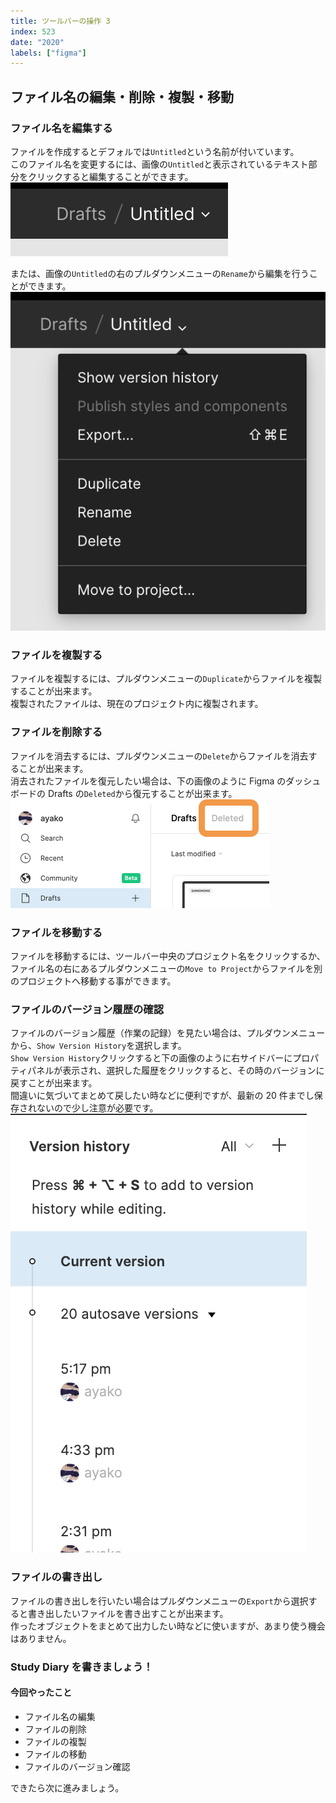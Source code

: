 ```yaml
---
title: ツールバーの操作 3
index: 523
date: "2020"
labels: ["figma"]
---
```


## ファイル名の編集・削除・複製・移動

### ファイル名を編集する

ファイルを作成するとデフォルでは`Untitled`という名前が付いています。  
このファイル名を変更するには、画像の`Untitled`と表示されているテキスト部分をクリックすると編集することができます。  
![untitled](./img/untitled.png)

または、画像の`Untitled`の右のプルダウンメニューの`Rename`から編集を行うことができます。
![pull-down](./img/pull-down.png)

### ファイルを複製する

ファイルを複製するには、プルダウンメニューの`Duplicate`からファイルを複製することが出来ます。  
複製されたファイルは、現在のプロジェクト内に複製されます。

### ファイルを削除する

ファイルを消去するには、プルダウンメニューの`Delete`からファイルを消去することが出来ます。  
消去されたファイルを復元したい場合は、下の画像のように Figma のダッシュボードの Drafts の`Deleted`から復元することが出来ます。  
![deleted](./img/deleted.png)

### ファイルを移動する

ファイルを移動するには、ツールバー中央のプロジェクト名をクリックするか、ファイル名の右にあるプルダウンメニューの`Move to Project`からファイルを別のプロジェクトへ移動する事ができます。

### ファイルのバージョン履歴の確認

ファイルのバージョン履歴（作業の記録）を見たい場合は、プルダウンメニューから、`Show Version History`を選択します。  
`Show Version History`クリックすると下の画像のように右サイドバーにプロパティパネルが表示され、選択した履歴をクリックすると、その時のバージョンに戻すことが出来ます。  
間違いに気づいてまとめて戻したい時などに便利ですが、最新の 20 件までし保存されないので少し注意が必要です。
![version-history](./img/version-history.png)

### ファイルの書き出し

ファイルの書き出しを行いたい場合はプルダウンメニューの`Export`から選択すると書き出したいファイルを書き出すことが出来ます。  
作ったオブジェクトをまとめて出力したい時などに使いますが、あまり使う機会はありません。

### Study Diary を書きましょう！

#### 今回やったこと

- ファイル名の編集
- ファイルの削除
- ファイルの複製
- ファイルの移動
- ファイルのバージョン確認

できたら次に進みましょう。
